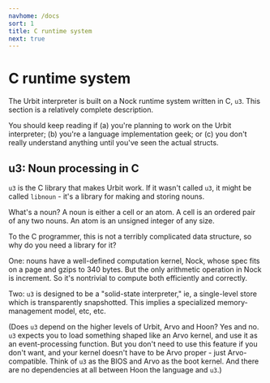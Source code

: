 ```yaml
---
navhome: /docs
sort: 1
title: C runtime system
next: true
---
```


# C runtime system

The Urbit interpreter is built on a Nock runtime system written
in C, `u3`.  This section is a relatively complete description.

You should keep reading if (a) you're planning to work on the
Urbit interpreter; (b) you're a language implementation geek; or
(c) you don't really understand anything until you've seen the
actual structs.

## u3: Noun processing in C

`u3` is the C library that makes Urbit work.  If it wasn't called
`u3`, it might be called `libnoun` - it's a library for making
and storing nouns.

What's a noun?  A noun is either a cell or an atom.  A cell is an
ordered pair of any two nouns.  An atom is an unsigned integer of
any size.

To the C programmer, this is not a terribly complicated data
structure, so why do you need a library for it?

One: nouns have a well-defined computation kernel, Nock, whose
spec fits on a page and gzips to 340 bytes.  But the only
arithmetic operation in Nock is increment.  So it's nontrivial
to compute both efficiently and correctly.

Two: `u3` is designed to be a "solid-state interpreter," ie, a
single-level store which is transparently snapshotted.  This
implies a specialized memory-management model, etc, etc.

(Does `u3` depend on the higher levels of Urbit, Arvo and Hoon?
Yes and no.  `u3` expects you to load something shaped like an
Arvo kernel, and use it as an event-processing function.  But you
don't need to use this feature if you don't want, and your kernel
doesn't have to be Arvo proper - just Arvo-compatible.  Think of
`u3` as the BIOS and Arvo as the boot kernel.  And there are no
dependencies at all between Hoon the language and `u3`.)

